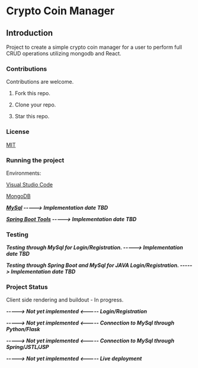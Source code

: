 # Crypto Coin Manager

## Introduction
Project to create a simple crypto coin manager for a user to perform full CRUD operations utilizing mongodb and React.
### Contributions

Contributions are welcome. 

1. Fork this repo.

2. Clone your repo.

3. Star this repo.

### License

[MIT](https://choosealicense.com/licenses/mit/)

### Running the project

Environments: 

[Visual Studio Code](https://code.visualstudio.com/download)

[MongoDB](https://www.npmjs.com/package/mongodb)

***[MySql](https://www.mysql.com/downloads/) -----> Implementation date TBD***

***[Spring Boot Tools](https://spring.io/tools) -----> Implementation date TBD***

### Testing


***Testing through MySql for Login/Registration. -----> Implementation date TBD***

***Testing through Spring Boot and MySql for JAVA Login/Registration. -----> Implementation date TBD***

### Project Status

Client side rendering and buildout - In progress.

***-----> Not yet implemented <----- Login/Registration***

***-----> Not yet implemented <----- Connection to MySql through Python/Flask***

***-----> Not yet implemented <----- Connection to MySql through Spring/JSTL/JSP***

***-----> Not yet implemented <----- Live deployment***

